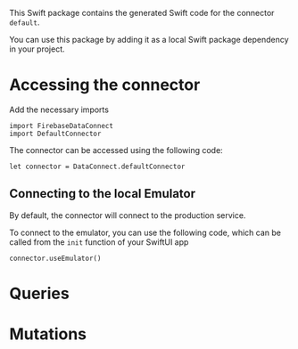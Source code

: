 This Swift package contains the generated Swift code for the connector `default`.

You can use this package by adding it as a local Swift package dependency in your project.

# Accessing the connector

Add the necessary imports

```
import FirebaseDataConnect
import DefaultConnector

```

The connector can be accessed using the following code:

```
let connector = DataConnect.defaultConnector

```


## Connecting to the local Emulator
By default, the connector will connect to the production service.

To connect to the emulator, you can use the following code, which can be called from the `init` function of your SwiftUI app

```
connector.useEmulator()
```

# Queries

# Mutations
